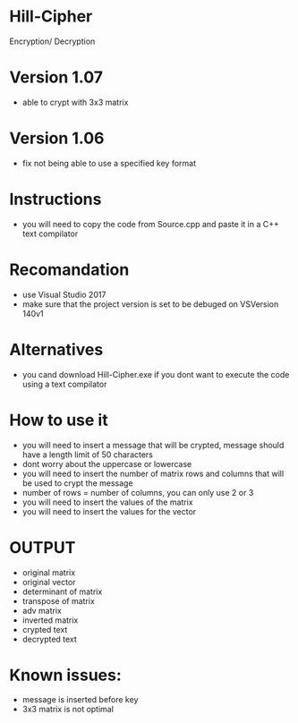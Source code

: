# Hill-Cipher
Encryption/ Decryption

# Version 1.07
- able to crypt with 3x3 matrix

# Version 1.06
- fix not being able to use a specified key format

# Instructions
- you will need to copy the code from Source.cpp and paste it in a C++ text compilator

# Recomandation
- use Visual Studio 2017
- make sure that the project version is set to be debuged on VSVersion 140v1

# Alternatives
- you cand download Hill-Cipher.exe if you dont want to execute the code using a text compilator

# How to use it
- you will need to insert a message that will be crypted, message should have a length limit of 50 characters
- dont worry about the uppercase or lowercase
- you will need to insert the number of matrix rows and columns that will be used to crypt the message
- number of rows = number of columns, you can only use 2 or 3
- you will need to insert the values of the matrix
- you will need to insert the values for the vector

# OUTPUT
- original matrix
- original vector
- determinant of matrix
- transpose of matrix
- adv matrix
- inverted matrix
- crypted text
- decrypted text

# Known issues:
- message is inserted before key
- 3x3 matrix is not optimal
